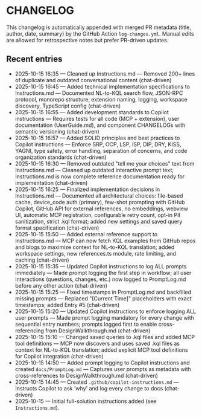 CHANGELOG
=========

This changelog is automatically appended with merged PR metadata (title, author, date, summary) by the GitHub Action `log-changes.yml`. Manual edits are allowed for retrospective notes but prefer PR-driven updates.

Recent entries
--------------

- 2025-10-15 16:35 — Cleaned up Instructions.md — Removed 200+ lines of duplicate and outdated conversational content (chat-driven)
- 2025-10-15 16:45 — Added technical implementation specifications to Instructions.md — Documented NL-to-KQL search flow, JSON-RPC protocol, monorepo structure, extension naming, logging, workspace discovery, TypeScript config (chat-driven)
- 2025-10-15 16:55 — Added development standards to Copilot instructions — Requires tests for all code (MCP + extension), user documentation (UserGuide.md), and component CHANGELOGs with semantic versioning (chat-driven)
- 2025-10-15 16:57 — Added SOLID principles and best practices to Copilot instructions — Enforce SRP, OCP, LSP, ISP, DIP, DRY, KISS, YAGNI, type safety, error handling, separation of concerns, and code organization standards (chat-driven)
- 2025-10-15 16:30 — Removed outdated "tell me your choices" text from Instructions.md — Cleaned up outdated interactive prompt text; Instructions.md is now complete reference documentation ready for implementation (chat-driven)
- 2025-10-15 16:25 — Finalized implementation decisions in Instructions.md — Documented all architectural choices: file-based cache, device_code auth (primary), few-shot prompting with GitHub Copilot, GitHub API for external references, no embeddings, webview UI, automatic MCP registration, configurable retry count, opt-in PII sanitization, strict .kql format; added new settings and saved query format specification (chat-driven)
- 2025-10-15 15:50 — Added external reference support to Instructions.md — MCP can now fetch KQL examples from GitHub repos and blogs to maximize context for NL-to-KQL translation; added workspace settings, new references.ts module, rate limiting, and caching (chat-driven)
- 2025-10-15 15:35 — Updated Copilot instructions to log ALL prompts immediately — Made prompt logging the first step in workflow; all user interactions (questions, changes, etc.) now logged to PromptLog.md before any other action (chat-driven)
- 2025-10-15 15:25 — Fixed timestamps in PromptLog.md and backfilled missing prompts — Replaced "[Current Time]" placeholders with exact timestamps; added Entry #5 (chat-driven)
- 2025-10-15 15:20 — Updated Copilot instructions to enforce logging ALL user prompts — Made prompt logging mandatory for every change with sequential entry numbers; prompts logged first to enable cross-referencing from DesignWalkthrough.md (chat-driven)
- 2025-10-15 15:10 — Changed saved queries to .kql files and added MCP tool definitions — MCP now discovers and uses saved .kql files as context for NL-to-KQL translation; added explicit MCP tool definitions for Copilot integration (chat-driven)
- 2025-10-15 14:50 — Added prompt logging to Copilot instructions and created `docs/PromptLog.md` — Captures user prompts as metadata with cross-references to DesignWalkthrough.md (chat-driven)
- 2025-10-15 14:45 — Created `.github/copilot-instructions.md` — Instructs Copilot to ask 'why' and log every change to docs (chat-driven)
- 2025-10-15 — Initial full-solution instructions added (see `Instructions.md`).
